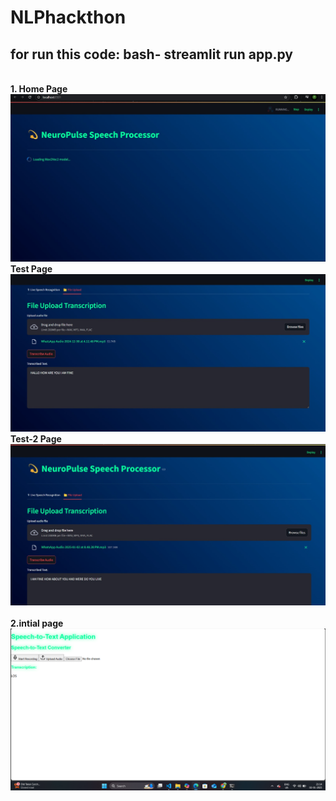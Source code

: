 
# NLPhackthon

<h2>for run this code: bash- streamlit run app.py</h2>
<br><b>1. Home Page 
   <br>
   <img src="assets/1.jpg">
   <br><b> Test Page 
   <img src="assets/1 (2).jpg">
   <br><b> Test-2 Page 
   <img src="assets/1 (3).jpg">
   <br>
<br><b> 2.intial page 
   <br>
    <img src="assets/2.png">
